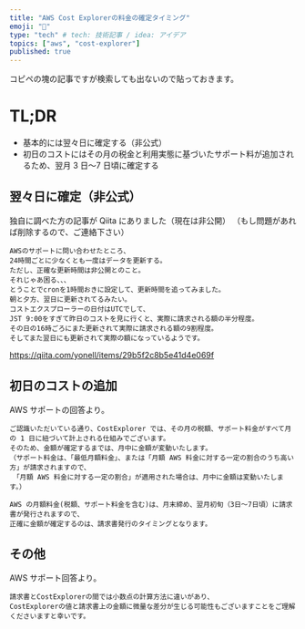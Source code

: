 ```yaml
---
title: "AWS Cost Explorerの料金の確定タイミング"
emoji: "🔖"
type: "tech" # tech: 技術記事 / idea: アイデア
topics: ["aws", "cost-explorer"]
published: true
---
```


コピペの塊の記事ですが検索しても出ないので貼っておきます。

# TL;DR

- 基本的には翌々日に確定する（非公式）
- 初日のコストにはその月の税金と利用実態に基づいたサポート料が追加されるため、翌月 3 日〜7 日頃に確定する

## 翌々日に確定（非公式）

独自に調べた方の記事が Qiita にありました（現在は非公開）
（もし問題があれば削除するので、ご連絡下さい）

```
AWSのサポートに問い合わせたところ、
24時間ごとに少なくとも一度はデータを更新する。
ただし、正確な更新時間は非公開とのこと。
それじゃあ困る、、、
とうことでcronを1時間おきに設定して、更新時間を追ってみました。
朝と夕方、翌日に更新されてるみたい。
コストエクスプローラーの日付はUTCでして、
JST 9:00をすぎて昨日のコストを見に行くと、実際に請求される額の半分程度。
その日の16時ごろにまた更新されて実際に請求される額の9割程度。
そしてまた翌日にも更新されて実際の額になっているようです。
```

https://qiita.com/yonell/items/29b5f2c8b5e41d4e069f

## 初日のコストの追加

AWS サポートの回答より。

```
ご認識いただいている通り、CostExplorer では、その月の税額、サポート料金がすべて月の 1 日に紐づいて計上される仕組みでございます。
そのため、金額が確定するまでは、月中に金額が変動いたします。
（サポート料金は、「最低月額料金」、または「月額 AWS 料金に対する一定の割合のうち高い方」が請求されますので、
　「月額 AWS 料金に対する一定の割合」が適用された場合は、月中に金額は変動いたします。）

AWS の月額料金(税額、サポート料金を含む)は、月末締め、翌月初旬（3日～7日頃）に請求書が発行されますので、
正確に金額が確定するのは、請求書発行のタイミングとなります。
```

## その他

AWS サポート回答より。

```
請求書とCostExplorerの間では小数点の計算方法に違いがあり、
CostExplorerの値と請求書上の金額に微量な差分が生じる可能性もございますことをご理解くださいますと幸いです。
```
